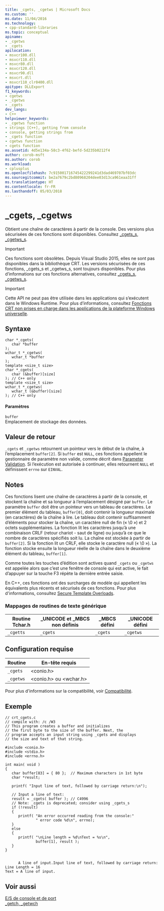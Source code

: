 ```yaml
---
title: _cgets, _cgetws | Microsoft Docs
ms.custom: ''
ms.date: 11/04/2016
ms.technology:
- cpp-standard-libraries
ms.topic: conceptual
apiname:
- _cgetws
- _cgets
apilocation:
- msvcr100.dll
- msvcr110.dll
- msvcr80.dll
- msvcr120.dll
- msvcr90.dll
- msvcrt.dll
- msvcr110_clr0400.dll
apitype: DLLExport
f1_keywords:
- cgetws
- _cgetws
- _cgets
dev_langs:
- C++
helpviewer_keywords:
- _cgetws function
- strings [C++], getting from console
- console, getting strings from
- _cgets function
- cgetws function
- cgets function
ms.assetid: 4d5e134a-58c3-4f62-befd-5d235b0212f4
author: corob-msft
ms.author: corob
ms.workload:
- cplusplus
ms.openlocfilehash: 7c915001716745422299241d3dad469707bf03dc
ms.sourcegitcommit: be2a7679c2bd80968204dee03d13ca961eaa31ff
ms.translationtype: HT
ms.contentlocale: fr-FR
ms.lasthandoff: 05/03/2018
---
```

# <a name="cgets-cgetws"></a>_cgets, _cgetws
Obtient une chaîne de caractères à partir de la console. Des versions plus sécurisées de ces fonctions sont disponibles. Consultez [_cgets_s, _cgetws_s](../c-runtime-library/reference/cgets-s-cgetws-s.md).  
  
> [!IMPORTANT]
>  Ces fonctions sont obsolètes. Depuis Visual Studio 2015, elles ne sont pas disponibles dans la bibliothèque CRT. Les versions sécurisées de ces fonctions, _cgets_s et _cgetws_s, sont toujours disponibles. Pour plus d’informations sur ces fonctions alternatives, consultez [_cgets_s, _cgetws_s](../c-runtime-library/reference/cgets-s-cgetws-s.md).  
  
> [!IMPORTANT]
>  Cette API ne peut pas être utilisée dans les applications qui s’exécutent dans le Windows Runtime. Pour plus d’informations, consultez [Fonctions CRT non prises en charge dans les applications de la plateforme Windows universelle](../cppcx/crt-functions-not-supported-in-universal-windows-platform-apps.md).  
  
## <a name="syntax"></a>Syntaxe  
  
```  
char *_cgets(   
   char *buffer   
);  
wchar_t *_cgetws(  
   wchar_t *buffer  
);  
template <size_t size>  
char *_cgets(   
   char (&buffer)[size]  
); // C++ only  
template <size_t size>  
wchar_t *_cgetws(  
   wchar_t (&buffer)[size]  
); // C++ only  
```  
  
#### <a name="parameters"></a>Paramètres  
 `buffer`  
 Emplacement de stockage des données.  
  
## <a name="return-value"></a>Valeur de retour  
 `_cgets` et `_cgetws` retournent un pointeur vers le début de la chaîne, à l’emplacement `buffer[2]`. Si `buffer` est `NULL`, ces fonctions appellent le gestionnaire de paramètre non valide, comme décrit dans [Parameter Validation](../c-runtime-library/parameter-validation.md). Si l’exécution est autorisée à continuer, elles retournent `NULL` et définissent `errno` sur `EINVAL`.  
  
## <a name="remarks"></a>Notes  
 Ces fonctions lisent une chaîne de caractères à partir de la console, et stockent la chaîne et sa longueur à l’emplacement désigné par `buffer`. Le paramètre `buffer` doit être un pointeur vers un tableau de caractères. Le premier élément du tableau, `buffer[0]`, doit contenir la longueur maximale (en caractères) de la chaîne à lire. Le tableau doit contenir suffisamment d’éléments pour stocker la chaîne, un caractère null de fin (« \0 ») et 2 octets supplémentaires. La fonction lit les caractères jusqu’à une combinaison CRLF (retour chariot - saut de ligne) ou jusqu’à ce que le nombre de caractères spécifiés soit lu. La chaîne est stockée à partir de `buffer[2]`. Si la fonction lit un CRLF, elle stocke le caractère null (« \0 »). La fonction stocke ensuite la longueur réelle de la chaîne dans le deuxième élément du tableau, `buffer[1]`.  
  
 Comme toutes les touches d’édition sont actives quand `_cgets` ou `_cgetws` est appelée alors que c’est une fenêtre de console qui est active, le fait d’appuyer sur la touche F3 répète la dernière entrée saisie.  
  
 En C++, ces fonctions ont des surcharges de modèle qui appellent les équivalents plus récents et sécurisés de ces fonctions. Pour plus d'informations, consultez [Secure Template Overloads](../c-runtime-library/secure-template-overloads.md).  
  
### <a name="generic-text-routine-mappings"></a>Mappages de routines de texte générique  
  
|Routine Tchar.h|_UNICODE et _MBCS non définis|_MBCS défini|_UNICODE défini|  
|---------------------|--------------------------------------|--------------------|-----------------------|  
|`_cgetts`|`_cgets`|`_cgets`|`_cgetws`|  
  
## <a name="requirements"></a>Configuration requise  
  
|Routine|En-tête requis|  
|-------------|---------------------|  
|`_cgets`|\<conio.h>|  
|`_cgetws`|\<conio.h> ou \<wchar.h>|  
  
 Pour plus d'informations sur la compatibilité, voir [Compatibilité](../c-runtime-library/compatibility.md).  
  
## <a name="example"></a>Exemple  
  
```  
// crt_cgets.c  
// compile with: /c /W3  
// This program creates a buffer and initializes  
// the first byte to the size of the buffer. Next, the  
// program accepts an input string using _cgets and displays  
// the size and text of that string.  
  
#include <conio.h>  
#include <stdio.h>  
#include <errno.h>  
  
int main( void )  
{  
   char buffer[83] = { 80 };  // Maximum characters in 1st byte  
   char *result;  
  
   printf( "Input line of text, followed by carriage return:\n");  
  
   // Input a line of text:  
   result = _cgets( buffer ); // C4996  
   // Note: _cgets is deprecated; consider using _cgets_s  
   if (!result)  
   {  
      printf( "An error occurred reading from the console:"  
              " error code %d\n", errno);  
   }  
   else  
   {     
      printf( "\nLine length = %d\nText = %s\n",  
              buffer[1], result );  
   }  
}  
```  
  
```Output  
  
      A line of input.Input line of text, followed by carriage return:  
Line Length = 16  
Text = A line of input.  
```  
  
## <a name="see-also"></a>Voir aussi  
 [E/S de console et de port](../c-runtime-library/console-and-port-i-o.md)   
 [_getch, _getwch](../c-runtime-library/reference/getch-getwch.md)